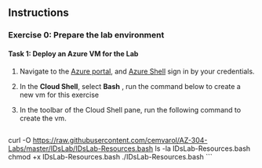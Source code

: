 ## Instructions

### Exercise 0: Prepare the lab environment


#### Task 1: Deploy an Azure VM for the Lab
1. Navigate to the [Azure portal](https://portal.azure.com), and  [Azure Shell](https://shell.azure.com)   sign in by your credentials.
1. In the **Cloud Shell**, select  **Bash** , run the command below to create a new vm for this exercise
3.	In the toolbar of the Cloud Shell pane, run the following command to create the vm.


      ```powershell
   curl -O https://raw.githubusercontent.com/cemvarol/AZ-304-Labs/master/IDsLab/IDsLab-Resources.bash
   ls -la IDsLab-Resources.bash
   chmod +x IDsLab-Resources.bash
   ./IDsLab-Resources.bash
        ```
